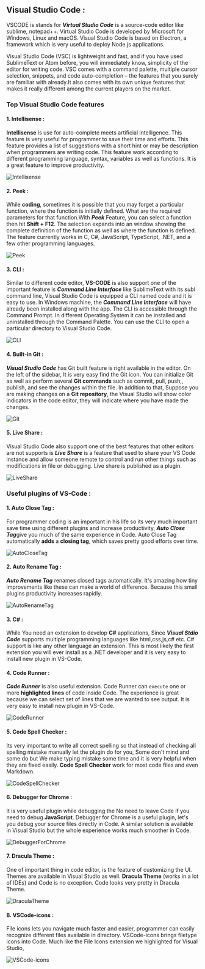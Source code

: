##  Visual Studio Code :

 VSCODE is stands for ***Virtual Studio Code*** is a source-code editor like sublime, notepad++. Virtual Studio Code is developed by Microsoft for Windows, Linux and macOS. Visual Studio Code is based on Electron, a framework which is very useful to deploy Node.js applications.

Visual Studio Code (VSC) is lightweight and fast, and if you have used SublimeText or Atom before, you will immediately know, simplicity of the editor for writing code. VSC comes with a command palette, multiple cursor selection, snippets, and code auto-completion – the features that you surely are familiar with already.It also comes with its own unique features that makes it really different among the current players on the market.

### Top Visual Studio Code features

#### 1. Intellisense :
 **Intellisense** is use for auto-complete meets artificial intelligence. This feature is very useful for programmer to save their time and efforts. This feature provides a list of suggestions with a short hint or may be description when programmers are writing code. This feature work according to different programming language, syntax, variables as well as functions. It is a great feature to improve productivity.

 ![Intellisense](https://assets.hongkiat.com/uploads/visual-studio-code-features/vscode-intellisense.jpg)


 #### 2. Peek :

  While **coding**, sometimes it is possible that you may forget a particular function, where the function is initially defined. What are the required parameters for that function.With ***Peek*** Feature, you can select a function then hit **Shift + F12**. The selection expands into an window showing the complete definition of the function as well as where the function is defined. The feature currently works in C, C#, JavaScript, TypeScript, .NET, and a few other programming languages.

  ![Peek](https://assets.hongkiat.com/uploads/visual-studio-code-features/vscode-peek.jpg)

   #### 3. CLI :

  Similar to different code editor, **VS-CODE** is also support one of the important feature is ***Command Line Interface*** like SublimeText with its *subl* command line, Visual Studio Code is equipped a CLI named code and it is easy to use. In Windows machine, the ***Command Line Interface*** will have already been installed along with the app. The CLI is accessible through the Command Prompt. In different Operating System it can be installed and uninstalled through the Command Palette. You can use the CLI to open a particular directory to Visual Studio Code.

![CLI](https://assets.hongkiat.com/uploads/visual-studio-code-features/vscode-cli.jpg)

   #### 4. Built-in Git :

  ***Visual Studio Code*** has Git built feature is right available in the editor. On the left of the sidebar, It is very easy  find the Git icon. You can initialize Git as well as perform several **Git commands** such as commit, pull, push,, publish, and see the changes within the file. In addition to that, Suppose you are making changes on a **Git repository**, the Visual Studio will show color indicators in the code editor, they will indicate where you have made the changes.

  ![Git](https://assets.hongkiat.com/uploads/visual-studio-code-features/vscode-git.jpg)

  #### 5. Live Share :

  Visual Studio Code also support one of the best features that other editors are not supports is ***Live Share*** is a feature that used to share your  VS Code instance and allow someone remote to control and run other things such as modifications in file or debugging. Live share is published as a plugin.

  ![LiveShare](https://scotch-res.cloudinary.com/image/upload/dpr_1,w_700,q_auto:good,f_auto/media/303/HmCJejGyR7Cw0xbfedFS_Screen%20Shot%202018-07-23%20at%2022.05.28.png)



### Useful plugins of VS-Code :

  #### 1. Auto Close Tag  :

  For programmer coding is an important in his life so its very much important save time using different plugins and increase productivity, ***Auto Close Tag***give you much of the same experience in Code. Auto Close Tag automatically **adds** a **closing tag**, which saves  pretty good efforts over time.

  ![AutoCloseTag](https://blog.elmah.io/content/images/2018/05/auto-close-tag.gif)

  #### 2. Auto Rename Tag  :

  ***Auto Rename Tag*** renames closed tags automatically. It's amazing how tiny improvements like these can make a world of difference. Because this small plugins  productivity increases rapidly.

  ![AutoRenameTag](https://blog.elmah.io/content/images/2018/05/auto-rename-tag.gif)

  #### 3. C#  :

While You need an extension to develop **C#** applications, Since ***Visual Stdio Code*** supports multiple programming languages like html,css,js,c# etc. C# support is like any other language an extension. This is most likely the first extension you will ever install as a .NET developer and it is very easy to install new plugin in VS-Code.

 #### 4. Code Runner :

***Code Runner*** is also useful extension. Code Runner can `execute` one or more **highlighted lines** of code inside Code. The experience is  great because we can select set of lines that we are wanted to see output. It is very easy to install new plugin in VS-Code.

![CodeRunner](https://blog.elmah.io/content/images/2018/05/code-runner.gif)

#### 5. Code Spell Checker :

Its very important to write all correct spelling so that instead of checking all spelling mistake manually let the plugin do for you, Some don't mind and some do but We make typing mistake some time and it is very helpful when they are fixed easily. **Code Spell Checker** work for most code files and even Markdown.

![CodeSpellChecker](https://blog.elmah.io/content/images/2018/05/code-spell-checker.gif)


#### 6. Debugger for Chrome :

It is very useful plugin while debugging the No need to leave Code if you need to debug **JavaScript**. Debugger for Chrome is a useful plugin, let's you debug your source files directly in Code. A similar solution is available in Visual Studio but the whole experience works much smoother in Code.


![DebuggerForChrome](https://blog.elmah.io/content/images/2018/05/debugger-for-chrome.gif)

#### 7. Dracula Theme :

One of important thing in code editor, is the feature of customizing the UI. Themes are available in Visual Studio as well. **Dracula Theme** (works in a lot of IDEs) and Code is no exception. Code looks very pretty in Dracula Theme.


![DraculaTheme](https://blog.elmah.io/content/images/2018/05/dracula.png)

#### 8. VSCode-icons :

File icons lets you navigate much faster and easier, programmer can easily recognize different files available in directory. VSCode-icons brings filetype icons into Code. Much like the File Icons extension we highlighted for Visual Studio,


![VSCode-icons](https://blog.elmah.io/content/images/2018/05/vscode-icons.gif)
